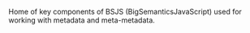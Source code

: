 Home of key components of BSJS (BigSemanticsJavaScript) used for working with metadata and meta-metadata.
